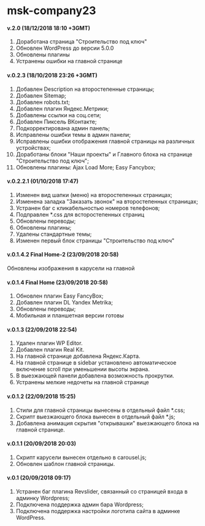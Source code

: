 # msk-company23

<h4>v.2.0 (18/12/2018 18:10 +3GMT)</h4>
<ol>
  <li>Доработана страница "Строительство под ключ"</li>
  <li>Обновлен WordPress до версии 5.0.0</li>
  <li>Обновлены плагины</li>
  <li>Устранены ошибки на главной странице</li>
</ol>

<h4>v.0.2.3 (18/10/2018 23:26 +3GMT)</h4>
<ol>
  <li>Добавлен Description на второстепенные страницы;</li>
  <li>Добавлен Sitemap;</li>
  <li>Добавлен robots.txt;</li>
  <li>Добавлен плагин Яндекс.Метрики;</li>
  <li>Добавлены ссылки на соц.сети;</li>
  <li>Добавлен Пиксель ВКонтакте;</li>
  <li>Подкорректирована админ панель;</li>
  <li>Исправлены ошибки темы в админ панели;</li>
  <li>Исправлены ошибки отображения главной страницы на различных устройствах;</li>
  <li>Доработаны блоки "Наши проекты" и Главного блока на странице "Строительство под ключ";</li>
  <li>Обновлены плагины: Ajax Load More; Easy Fancybox;</li>
</ol>

<h4>v.0.2.2.1 (01/10/2018 17:47)</h4>
<ol>
  <li>Изменен вид шапки (меню) на второстепенных страницах;</li>
  <li>Изменена заладка "Заказать звонок" на второстепенных страницах;</li>
  <li>Устранен баг с кликабельностью номеров телефонов;</li>
  <li>Подправлен *.css для всторостепенных страниц</li>
  <li>Обновлены переводы;</li>
  <li>Обновлены плагины;</li>
  <li>Удалены стандартные темы;</li>
  <li>Изменен первый блок страницы "Строительство под ключ"</li>
</ol>

<h4>v.0.1.4.2 Final Home-2 (23/09/2018 20:58)</h4>
Обновлены изображения в карусели на главной

<h4>v.0.1.4 Final Home (23/09/2018 20:58)</h4>
<ol>
  <li>Обновлен плагин Easy FancyBox;</li>
  <li>Добавлен плагин DL Yandex Metrika;</li>
  <li>Обновлены переводы;</li>
  <li>Мобильная и планшетная версии готовы</li>
</ol>


<h4>v.0.1.3 (22/09/2018 22:54)</h4>
<ol>
  <li>Удален плагин WP Editor.</li>
  <li>Добавлен плагин Real Kit.</li>
  <li>На главной странице добавлена Яндекс.Карта.</li>
  <li>На главной странице в sidebar установлено автоматическое включение scroll при уменьшении высоты экрана.</li>
  <li>В выезжающей панели добавлена возможность прокрутки.</li>
  <li>Устранены мелкие недочеты на главной странице</li>
</ol>

<h4>v.0.1.2 (22/09/2018 15:25)</h4>
<ol>
  <li>Стили для главной страницы вынесены в отдельный файл *.css;</li>
  <li>Скрипт выезжающего блока вынесен в отдельный файл *.js;</li>
  <li>Добавлена анимация скрытия "открывашки" выезжающего блока на главной странице.</li>
</ol>


<h4>v.0.1.1 (20/09/2018 20:03)</h4>
<ol>
  <li>Скрипт карусели вынесен отдельно в carousel.js;</li>
  <li>Обновлен шаблон главной страницы.</li>
</ol>

<h4>v.0.1 (20/09/2018 09:17)</h4>
<ol>
  <li>Устранен баг плагина Revslider, связанный со страницей входа в админку Wordpress;</li>
  <li>Подключена поддержка админ бара Wordpress;</li>
  <li>Подключена поддержка настройки логотипа сайта в админке WordPress.</li>
</ol>
